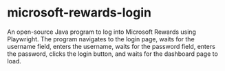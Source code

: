 # microsoft-rewards-login

An open-source Java program to log into Microsoft Rewards using Playwright. The program navigates to the login page, waits for the username field, enters the username, waits for the password field, enters the password, clicks the login button, and waits for the dashboard page to load.
